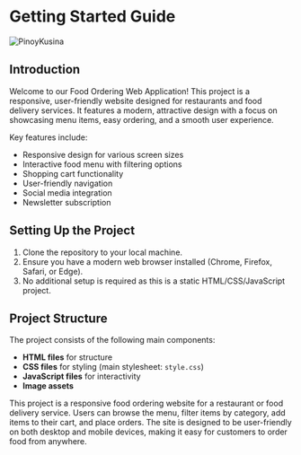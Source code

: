 # Getting Started Guide
![PinoyKusina](https://github.com/user-attachments/assets/aee6975f-5e90-4ecd-8569-707a62f187ff)

## Introduction

Welcome to our Food Ordering Web Application! This project is a responsive, user-friendly website designed for restaurants and food delivery services. It features a modern, attractive design with a focus on showcasing menu items, easy ordering, and a smooth user experience.

Key features include:

- Responsive design for various screen sizes
- Interactive food menu with filtering options
- Shopping cart functionality
- User-friendly navigation
- Social media integration
- Newsletter subscription

## Setting Up the Project

1. Clone the repository to your local machine.
2. Ensure you have a modern web browser installed (Chrome, Firefox, Safari, or Edge).
3. No additional setup is required as this is a static HTML/CSS/JavaScript project.

## Project Structure

The project consists of the following main components:

- **HTML files** for structure
- **CSS files** for styling (main stylesheet: `style.css`)
- **JavaScript files** for interactivity
- **Image assets**

This project is a responsive food ordering website for a restaurant or food delivery service. Users can browse the menu, filter items by category, add items to their cart, and place orders. The site is designed to be user-friendly on both desktop and mobile devices, making it easy for customers to order food from anywhere.
